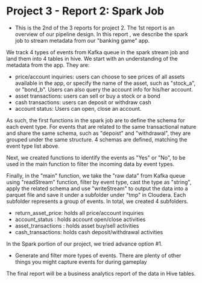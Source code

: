 # Project 3 - Report 2: Spark Job

- This is the 2nd of the 3 reports for project 2. The 1st report is an overview of our pipeline design. In this report , we describe the spark job to stream metadata from our "banking game" app. 

We track 4 types of events from Kafka queue in the spark stream job and land them into 4 tables in hive. 
We start with an understanding of the metadata from the app. They are:
- price/account inquiries: users can choose to see prices of all assets available in the app, or specify the name of the asset, such as "stock_a", or "bond_b". Users can also query the account info for his/her account.
- asset transactions: users can sell or buy a stock or a bond
- cash transactions: users can deposit or withdraw cash
- account status: Users can open, close an account. 

As such, the first functions in the spark job are to define the schema for each event type. For events that are related to the same transactional nature and share the same schema, such as "depoist" and "withdrawal", they are grouped under the same structure. 4 schemas are defined, matching the event type list above. 

Next, we created functions to identify the events as "Yes" or "No", to be used in the main function to filter the incoming data by event types.

Finally, in the "main" function, we take the "raw data" from Kafka queue using "readStream" function, filter by event type, cast the type as "string", apply the related schema and use "writeStream" to output the data into a parquet file and save it under a subfolder under "tmp" in Cloudera. Each subfolder represents a group of events. In total, we created 4 subfolders. 
- return_asset_price: holds all price/account inquiries
- account_status : holds account open/close activities
- asset_transactions : holds asset buy/sell activities
- cash_transactions: holds cash deposit/withdrawal activities

In the Spark portion of our project, we tried advance option #1. 

- Generate and filter more types of events.  There are plenty of other things
  you might capture events for during gameplay

The final report will be a business analytics report of the data in Hive tables. 


